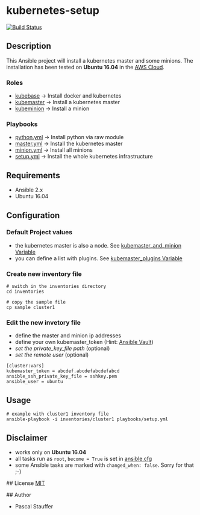 # kubernetes-setup

[![Build Status](https://travis-ci.org/pstauffer/kubernetes-setup.png?branch=master)](https://travis-ci.org/pstauffer/kubernetes-setup)


## Description
This Ansible project will install a kubernetes master and some minions.
The installation has been tested on **Ubuntu 16.04** in the [AWS Cloud](https://aws.amazon.com).

### Roles
* [kubebase](roles/kubebase) -> Install docker and kubernetes
* [kubemaster](roles/kubemaster) -> Install a kubernetes master
* [kubeminion](roles/kubeminion) -> Install a minion

### Playbooks
* [python.yml](playbooks/python.yml) -> Install python via raw module
* [master.yml](playbooks/master.yml) -> Install the kubernetes master
* [minion.yml](playbooks/minion.yml) -> Install all minions
* [setup.yml](playbooks/setup.yml) -> Install the whole kubernetes infrastructure


## Requirements
* Ansible 2.x
* Ubuntu 16.04

## Configuration

### Default Project values
* the kubernetes master is also a node. See [kubemaster_and_minion Variable](roles/kubemaster/defaults/main.yml)
* you can define a list with plugins. See [kubemaster_plugins Variable](roles/kubemaster/defaults/main.yml)


### Create new inventory file
```
# switch in the inventories directory
cd inventories

# copy the sample file
cp sample cluster1
```

### Edit the new invetory file
* define the master and minion ip addresses 
* define your own kubemaster_token (Hint: [Ansible Vault](http://docs.ansible.com/ansible/playbooks_vault.html))
* *set the private_key_file path* (optional)
* *set the remote user* (optional)

```
[cluster:vars]
kubemaster_token = abcdef.abcdefabcdefabcd
ansible_ssh_private_key_file = sshkey.pem
ansible_user = ubuntu
```

## Usage
```
# example with cluster1 inventory file
ansible-playbook -i inventories/cluster1 playbooks/setup.yml
```

## Disclaimer
* works only on **Ubuntu 16.04**
* all tasks run as `root`, `become = True` is set in [ansible.cfg](ansible.cfg)
* some Ansible tasks are marked with `changed_when: false`. Sorry for that ;-)

## License
[MIT](LICENSE)

## Author
* Pascal Stauffer